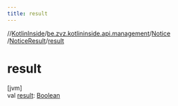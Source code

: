 ```yaml
---
title: result
---
```

//[KotlinInside](../../../../index.html)/[be.zvz.kotlininside.api.management](../../index.html)/[Notice](../index.html)
/[NoticeResult](index.html)/[result](result.html)

# result

[jvm]\
val [result](result.html): [Boolean](https://kotlinlang.org/api/latest/jvm/stdlib/kotlin/-boolean/index.html)




